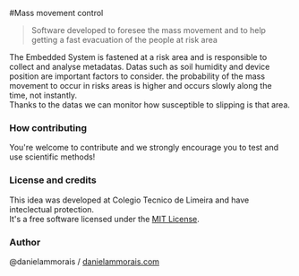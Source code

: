 #Mass movement control
> Software developed to foresee the mass movement and to help getting a fast evacuation of the people at risk area

The Embedded System is fastened at a risk area and is responsible to collect and analyse metadatas. Datas such as soil humidity and device position are important factors to consider. the probability of the mass movement to occur in risks areas is higher and occurs slowly along the time, not instantly.<br>
Thanks to the datas we can monitor how susceptible to slipping is that area.

### How contributing
You're welcome to contribute and we strongly encourage you to test and use scientific methods! 

### License and credits
This idea was developed at Colegio Tecnico de Limeira and have inteclectual protection.<br> 
It's  a free software licensed under the [MIT License](https://github.com/danielamorais/group-five/blob/master/LICENSE.md).

### Author 
@danielammorais / [danielammorais.com](https://www.danielammorais.com)
